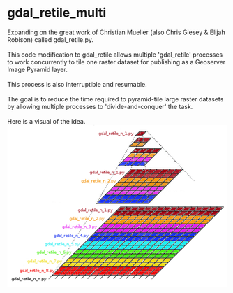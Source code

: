 # gdal_retile_multi
Expanding on the great work of Christian Mueller (also Chris Giesey & Elijah Robison) called gdal_retile.py.<br><br>
This code modification to gdal_retile allows multiple 'gdal_retile' processes to work concurrently to tile one raster dataset 
for publishing as a Geoserver Image Pyramid layer.
<br><br>
This process is also interruptible and resumable.
<br><br>
The goal is to reduce the time required to pyramid-tile large raster datasets by allowing multiple processes to 'divide-and-conquer' the task.<br><br>
Here is a visual of the idea.<br>
![gdal_retile_multi_n_n](https://github.com/cm0001/gdal_retile_multi/blob/master/blob/master/img/gdal_retile_multi_n_n.png)
